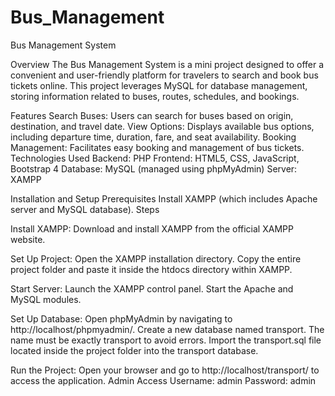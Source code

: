 # Bus_Management
Bus Management System

Overview
The Bus Management System is a mini project designed to offer a convenient and user-friendly platform for travelers to search and book bus tickets online. This project leverages MySQL for database management, storing information related to buses, routes, schedules, and bookings.

Features
Search Buses: Users can search for buses based on origin, destination, and travel date.
View Options: Displays available bus options, including departure time, duration, fare, and seat availability.
Booking Management: Facilitates easy booking and management of bus tickets.
Technologies Used
Backend: PHP
Frontend: HTML5, CSS, JavaScript, Bootstrap 4
Database: MySQL (managed using phpMyAdmin)
Server: XAMPP

Installation and Setup
Prerequisites
Install XAMPP (which includes Apache server and MySQL database).
Steps

Install XAMPP:
Download and install XAMPP from the official XAMPP website.

Set Up Project:
Open the XAMPP installation directory.
Copy the entire project folder and paste it inside the htdocs directory within XAMPP.

Start Server:
Launch the XAMPP control panel.
Start the Apache and MySQL modules.

Set Up Database:
Open phpMyAdmin by navigating to http://localhost/phpmyadmin/.
Create a new database named transport. The name must be exactly transport to avoid errors.
Import the transport.sql file located inside the project folder into the transport database.

Run the Project:
Open your browser and go to http://localhost/transport/ to access the application.
Admin Access
Username: admin
Password: admin
